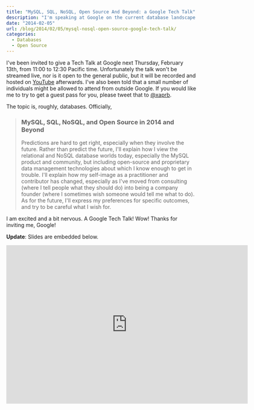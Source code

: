 ```yaml
---
title: "MySQL, SQL, NoSQL, Open Source And Beyond: a Google Tech Talk"
description: "I'm speaking at Google on the current database landscape."
date: "2014-02-05"
url: /blog/2014/02/05/mysql-nosql-open-source-google-tech-talk/
categories:
  - Databases
  - Open Source
---
```

I've been invited to give a Tech Talk at Google next Thursday, February 13th,
from 11:00 to 12:30 Pacific time. Unfortunately the talk won't be streamed live,
nor is it open to the general public, but it will be recorded and hosted on
[YouTube](http://www.youtube.com/user/GoogleTechTalks) afterwards. I've also been told that a small number of individuals might
be allowed to attend from outside Google. If you would like me to try to get a
guest pass for you, please tweet that to [@xaprb](https://twitter.com/xaprb).

The topic is, roughly, databases. Officially,

> ### MySQL, SQL, NoSQL, and Open Source in 2014 and Beyond
>
> Predictions are hard to get right, especially when they involve the future.
> Rather than predict the future, I'll explain how I view the relational and
> NoSQL database worlds today, especially the MySQL product and community, but
> including open-source and proprietary data management technologies about which
> I know enough to get in trouble. I'll explain how my self-image as a
> practitioner and contributor has changed, especially as I've moved from
> consulting (where I tell people what they should do) into being a company
> founder (where I sometimes wish someone would tell me what to do). As for the
> future, I'll express my preferences for specific outcomes, and try to be
> careful what I wish for.

I am excited and a bit nervous. A Google Tech Talk! Wow! Thanks for inviting me,
Google!

**Update**: Slides are embedded below.

<iframe src="https://app.box.com/embed_widget/ko7s90gvgiix/s/0d578lmrl6xm487z4ska?view=list&sort=name&direction=ASC&theme=blue" width="640" height="420" frameborder="0" allowfullscreen webkitallowfullscreen mozallowfullscreen oallowfullscreen msallowfullscreen></iframe>



